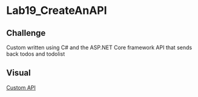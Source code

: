 # Lab19_CreateAnAPI

## Challenge 

Custom written using C# and the ASP.NET Core framework API that sends back todos and todolist 

## Visual
[Custom API]()

